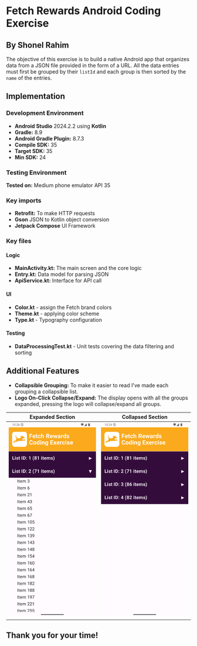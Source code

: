 # Fetch Rewards Android Coding Exercise
## By Shonel Rahim

The objective of this exercise is to build a native Android app that organizes data from a JSON file provided in the form of a URL. All the data entries must first be grouped by their `listId` and each group is then sorted by the `name` of the entries.

## Implementation

### Development Environment
- **Android Studio** 2024.2.2 using **Kotlin**
- **Gradle:** 8.9
- **Android Gradle Plugin:** 8.7.3
- **Compile SDK:** 35 
- **Target SDK:** 35 
- **Min SDK:** 24

### Testing Environment
**Tested on:** Medium phone emulator API 35

### Key imports
- **Retrofit:** To make HTTP requests
- **Gson** JSON to Kotlin object conversion
- **Jetpack Compose** UI Framework

### Key files
#### Logic ####
- **MainActivity.kt:** The main screen and the core logic
- **Entry.kt:** Data model for parsing JSON 
- **ApiService.kt:** Interface for API call

#### UI ####
- **Color.kt** - assign the Fetch brand colors 
- **Theme.kt** - applying color scheme
- **Type.kt** - Typography configuration

#### Testing ####
- **DataProcessingTest.kt** - Unit tests covering the data filtering and sorting


## Additional Features
- **Collapsible Grouping:** To make it easier to read I've made each grouping a collapsible list. 
- **Logo On-Click Collapse/Expand:** The display opens with all the groups expanded, pressing the logo will collapse/expand all groups.

 Expanded Section | Collapsed Section |
|-------------------|-------------------|
| ![Expanded](screenshots/ExpandedList.png) | ![Collapsed](screenshots/CollapsedLists.png) |

## Thank you for your time!
